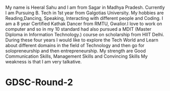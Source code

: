 My name is Heeral Sahu and I am from Sagar in Madhya Pradesh. Currently I am Pursuing B. Tech in 1st year from Galgotias University.
My hobbies are Reading,Dancing, Speaking, Interacting with different people and Coding. I am a 8 year Certified Kathak Dancer from RMTU, Gwalior.I love to work on computer and so in my 10 standard  had also pursued a MDIT (Master Diploma in Information Technology.) course on scholarship from HIIT Delhi.
During these four years I would like to explore the Tech World and Learn about different domains in the field of Technology and then go for solopreneurship and then entrepreneurship.
My strength are Good Communication Skills, Management Skills and Convincing Skills
My weakness is that I am very talkative.
# GDSC-Round-2